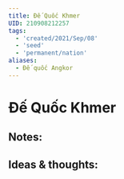```yaml
---
title: Đế Quốc Khmer
UID: 210908212257
tags:
  - 'created/2021/Sep/08'
  - 'seed'
  - 'permanent/nation'
aliases:
  - Đế quốc Angkor
---
```

# Đế Quốc Khmer

## Notes:


## Ideas & thoughts:

